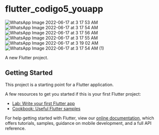 # flutter_codigo5_youapp
![WhatsApp Image 2022-06-17 at 3 17 53 AM](https://user-images.githubusercontent.com/65637566/174263150-bafcfcaa-3f04-4e9e-b5c2-22a55723d2d3.jpeg)
![WhatsApp Image 2022-06-17 at 3 17 54 AM](https://user-images.githubusercontent.com/65637566/174263154-f301e822-fef6-40d4-9f44-dd52de48f915.jpeg)
![WhatsApp Image 2022-06-17 at 3 17 56 AM](https://user-images.githubusercontent.com/65637566/174263147-9849d54f-fe31-407b-9069-163da1ab1300.jpeg)
![WhatsApp Image 2022-06-17 at 3 17 55 AM](https://user-images.githubusercontent.com/65637566/174263141-82fcb0cf-6b17-4cee-9d88-5843aa932493.jpeg)
![WhatsApp Image 2022-06-17 at 3 19 02 AM](https://user-images.githubusercontent.com/65637566/174263149-de2fa059-2140-473b-a7f8-d0aa0624a67e.jpeg)
![WhatsApp Image 2022-06-17 at 3 17 54 AM (1)](https://user-images.githubusercontent.com/65637566/174263152-6091d25c-44db-44d8-b37d-c2dc05058d96.jpeg)




A new Flutter project.

## Getting Started

This project is a starting point for a Flutter application.

A few resources to get you started if this is your first Flutter project:

- [Lab: Write your first Flutter app](https://flutter.dev/docs/get-started/codelab)
- [Cookbook: Useful Flutter samples](https://flutter.dev/docs/cookbook)

For help getting started with Flutter, view our
[online documentation](https://flutter.dev/docs), which offers tutorials,
samples, guidance on mobile development, and a full API reference.
